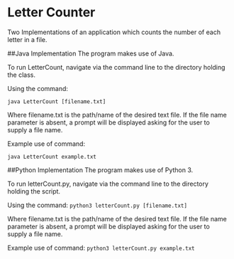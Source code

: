 Letter Counter
===========
Two Implementations of an application which counts the number of each letter in a file. 

##Java Implementation
The program makes use of Java. 

To run LetterCount, navigate via the command line to the directory holding the class. 

Using the command:
```
java LetterCount [filename.txt]
```

Where filename.txt is the path/name of the desired text file. If the file name parameter is absent, a prompt will be displayed asking for the user to supply a file name.

Example use of command:
```
java LetterCount example.txt
```
##Python Implementation
The program makes use of Python 3. 

To run letterCount.py, navigate via the command line to the directory holding the script. 

Using the command: 
`python3 letterCount.py [filename.txt]`

Where filename.txt is the path/name of the desired text file. If the file name parameter is absent, a prompt will be displayed asking for the user to supply a file name.

Example use of command:
`python3 letterCount.py example.txt`
